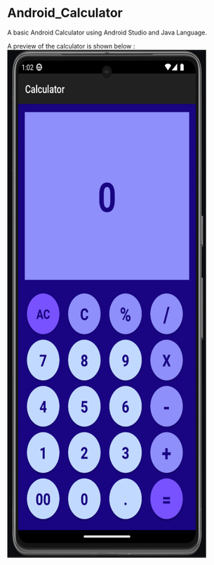 # Android_Calculator
A basic Android Calculator using Android Studio and Java Language.

A preview of the calculator is shown below :
<img src="https://github.com/Innocent-Alive/Android_Calculator/blob/3bcd6bc25eb6f7518ca4549ca8e05733a2573bee/Android_Calculator.png" alt="preview" height="1155px" width="453px" />
